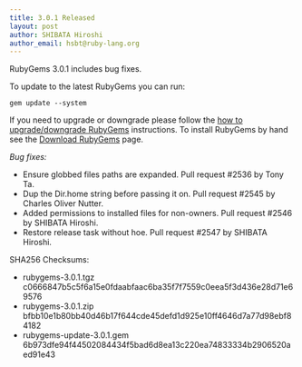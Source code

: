 ```yaml
---
title: 3.0.1 Released
layout: post
author: SHIBATA Hiroshi
author_email: hsbt@ruby-lang.org
---
```


RubyGems 3.0.1 includes bug fixes.

To update to the latest RubyGems you can run:

    gem update --system

If you need to upgrade or downgrade please follow the [how to upgrade/downgrade
RubyGems][upgrading] instructions.  To install RubyGems by hand see the
[Download RubyGems][download] page.

_Bug fixes:_

* Ensure globbed files paths are expanded. Pull request #2536 by Tony Ta.
* Dup the Dir.home string before passing it on. Pull request #2545 by Charles Oliver Nutter.
* Added permissions to installed files for non-owners. Pull request #2546 by SHIBATA Hiroshi.
* Restore release task without hoe. Pull request #2547 by SHIBATA Hiroshi.


SHA256 Checksums:

* rubygems-3.0.1.tgz  
  c0666847b5c5f6a15e0fdaabfaac6ba35f7f7559c0eea5f3d436e28d71e69576
* rubygems-3.0.1.zip  
  bfbb10e1b80bb40d46b17f644cde45defd1d925e10ff4646d7a77d98ebf84182
* rubygems-update-3.0.1.gem  
  6b973dfe94f44502084434f5bad6d8ea13c220ea74833334b2906520aed91e43


[download]: http://rubygems.org/pages/download
[upgrading]: http://docs.seattlerb.org/rubygems/UPGRADING_rdoc.html


